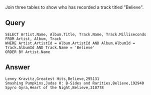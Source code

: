 Join three tables to show who has recorded a track titled "Believe".

## Query

    SELECT Artist.Name, Album.Title, Track.Name, Track.Milliseconds
    FROM Artist, Album, Track
    WHERE Artist.ArtistId = Album.ArtistId AND Album.AlbumId = Track.AlbumId AND Track.Name = 'Believe'
    ORDER BY Artist.Name

## Answer

    Lenny Kravitz,Greatest Hits,Believe,295131
    Smashing Pumpkins,Judas 0: B-Sides and Rarities,Believe,192940
    Spyro Gyra,Heart of the Night,Believe,310778
